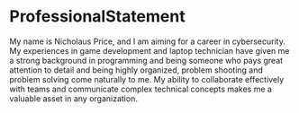 # ProfessionalStatement
My name is Nicholaus Price, and I am aiming for a career in cybersecurity. My experiences in game development and laptop technician have given me a strong background in programming and being someone who pays great attention to detail and being highly organized, problem shooting and problem solving come naturally to me. My ability to collaborate effectively with teams and communicate complex technical concepts makes me a valuable asset in any organization. 

